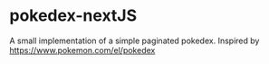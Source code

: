 # pokedex-nextJS
A small implementation of a simple paginated pokedex. Inspired by https://www.pokemon.com/el/pokedex 
